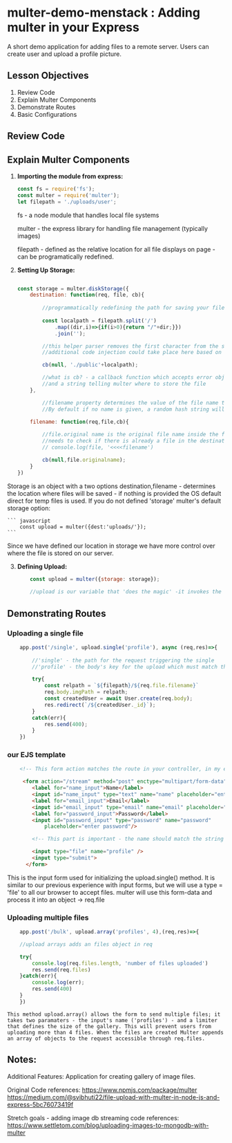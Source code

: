 # multer-demo-menstack : Adding multer in your Express

A short demo application for adding files to a remote server. Users can create user and upload a profile picture.

## Lesson Objectives

1. Review Code
1. Explain Multer Components
1. Demonstrate Routes
1. Basic Configurations

## Review Code


## Explain Multer Components

1. **Importing the module from express:** 
    ```javascript
    const fs = require('fs'); 
    const multer = require('multer'); 
    let filepath = './uploads/user'; 
    ```
    fs - a node module that handles local file systems

    multer - the express library for handling file management (typically images)

    filepath - defined as the relative location for all file displays on page - can be programatically redefined.

2. **Setting Up Storage:** 
    ```javascript

    const storage = multer.diskStorage({
        destination: function(req, file, cb){
            
            //programmatically redefining the path for saving your files 
            
            const localpath = filepath.split('/')
                .map((dir,i)=>{if(i>0){return "/"+dir;}})
                .join('');

            //this helper parser removes the first character from the string -- 
            //additional code injection could take place here based on the request conditions. 

            cb(null, './public'+localpath);

            //what is cb? - a callback function which accepts error object upon encountering an error 
            //and a string telling multer where to store the file
        },

            //filename property determines the value of the file name to be recorded to our server. 
            //By default if no name is given, a random hash string will be provided 
        
        filename: function(req,file,cb){

            //file.original name is the original file name inside the file object passed by multer
            //needs to check if there is already a file in the destination folder 'uploads' and if so 
            // console.log(file, '<<<<filename')

            cb(null,file.originalname);
        }
    })

    ```

Storage is an object with a two options destination,filename - determines the location where files will be saved - if nothing is provided the OS default direct for temp files is used. If you do not defined 'storage' multer's default storage option: 
    
    ``` javascript
        const upload = multer({dest:'uploads/'});
    ```
    
Since we have defined our location in storage we have more control over where the file is stored on our server. 

3. **Defining Upload:** 
    ```javascript
        const upload = multer({storage: storage});
        
        //upload is our variable that 'does the magic' -it invokes the storage type (in our example diskStorage, and can also accept several options (such as file filters and other limiters)--not shown here);

    ```


## Demonstrating Routes

### Uploading a single file 
```javascript
    app.post('/single', upload.single('profile'), async (req,res)=>{
        
        //'single' - the path for the request triggering the single
        //'profile' - the body's key for the upload which must match the name of the input

        try{
            const relpath = `${filepath}/${req.file.filename}`
            req.body.imgPath = relpath;
            const createdUser = await User.create(req.body);
            res.redirect(`/${createdUser._id}`);
        }
        catch(err){
            res.send(400);
        }
    })
```
### our EJS template 
```html
    <!-- This form action matches the route in your controller, in my example - server.js -->

     <form action="/stream" method="post" enctype="multipart/form-data">
        <label for="name_input">Name</label>
        <input id="name_input" type="text" name="name" placeholder="enter your name"/>
        <label for="email_input">Email</label>
        <input id="email_input" type="email" name="email" placeholder="enter valid email"/>
        <label for="password_input">Password</label>
        <input id="password_input" type="password" name="password" 
            placeholder="enter password"/>

        <!-- This part is important - the name should match the string used in upload.single('profile') -->

        <input type="file" name="profile" />
        <input type="submit">
      </form>
```
This is the input form used for initializing the upload.single() method. It is similar to our previous experience with input forms, but we will use a type = 'file' to all our browser to accept files. multer will use this form-data and process it into an object -> req.file

### Uploading multiple files
```javascript
    app.post('/bulk', upload.array('profiles', 4),(req,res)=>{

    //upload arrays adds an files object in req 

    try{
        console.log(req.files.length, 'number of files uploaded')
        res.send(req.files) 
    }catch(err){
        console.log(err);
        res.send(400)
    }
    })
```
    This method upload.array() allows the form to send multiple files; it takes two paramaters - the input's name ('profiles') - and a limiter that defines the size of the gallery. This will prevent users from uploading more than 4 files. When the files are created Multer appends an array of objects to the request accessible through req.files.
## Notes:

Additional Features: Application for creating gallery of image files.

Original Code references: https://www.npmjs.com/package/multer https://medium.com/@svibhuti22/file-upload-with-multer-in-node-js-and-express-5bc76073419f

Stretch goals - adding image db streaming code references: https://www.settletom.com/blog/uploading-images-to-mongodb-with-multer